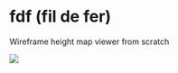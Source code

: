 # fdf (fil de fer)
Wireframe height map viewer from scratch

![](https://user-images.githubusercontent.com/13610073/50565608-44cb9380-0d39-11e9-8894-d949e3ed12bb.jpg)
